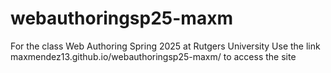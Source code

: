 # webauthoringsp25-maxm
For the class Web Authoring Spring 2025 at Rutgers University
Use the link maxmendez13.github.io/webauthoringsp25-maxm/ to access the site
